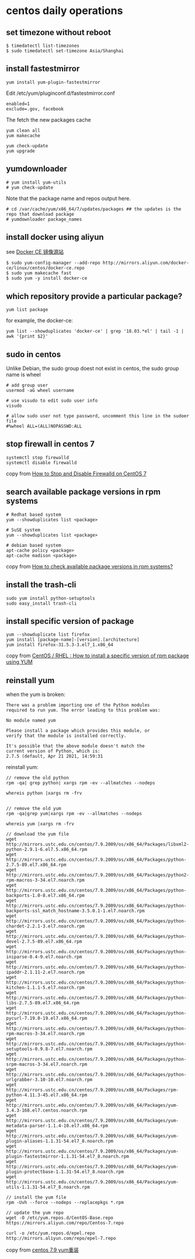 # centos daily operations

## set timezone without reboot

``` shell
$ timedatectl list-timezones
$ sudo timedatectl set-timezone Asia/Shanghai
```

## install fastestmirror

``` shell
yum install yum-plugin-fastestmirror
```
Edit /etc/yum/pluginconf.d/fastestmirror.conf

``` shell
enabled=1
exclude=.gov, facebook
```
The fetch the new packages cache

``` shell
yum clean all
yum makecache

yum check-update
yum upgrade
```

## yumdownloader

``` shell
# yum install yum-utils
# yum check-update

```
Note that the package name and repos output here.

``` shell
# cd /var/cache/yum/x86_64/7/updates/packages ## the updates is the repo that download package
# yumdownloader package_names
```


## install docker using aliyun

see [Docker CE 镜像源站](https://yq.aliyun.com/articles/110806)
``` shell
$ sudo yum-config-manager --add-repo http://mirrors.aliyun.com/docker-ce/linux/centos/docker-ce.repo
$ sudo yum makecache fast
$ sudo yum -y install docker-ce
```


## which  repository provide a particular package?

``` shell
yum list package
```
for example, the docker-ce:

``` shell
yum list --showduplicates 'docker-ce' | grep '18.03.*el' | tail -1 | awk '{print $2}'
```

## sudo in centos
Unlike Debian, the sudo group doest not exist in centos, the sudo group name is wheel
``` shell
# add group user
usermod -aG wheel username

# use visudo to edit sudo user info
visudo

# allow sudo user not type password, uncomment this line in the sudoer file
#%wheel ALL=(ALL)NOPASSWD:ALL
```

## stop firewall in centos 7

``` shell
systemctl stop firewalld
systemctl disable firewalld
```
copy from [How to Stop and Disable Firewalld on CentOS 7](https://www.liquidweb.com/kb/how-to-stop-and-disable-firewalld-on-centos-7/)

## search available package versions in rpm systems

``` shell
# Redhat based system
yum --showduplicates list <package>

# SuSE system
yum --showduplicates list <package>

# debian based system
apt-cache policy <package>
apt-cache madison <package>
```
copy from [How to check available package versions in rpm systems?](https://unix.stackexchange.com/questions/6263/how-to-check-available-package-versions-in-rpm-systems)

## install the trash-cli

``` shell
sudo yum install python-setuptools
sudo easy_install trash-cli
```

## install specific version of package

``` shell
yum --showduplicate list firefox
yum install [package-name]-[version].[architecture]
yum install firefox-31.5.3-3.el7_1.x86_64
```
copy from [CentOS / RHEL : How to install a specific version of rpm package using YUM](https://www.thegeekdiary.com/centos-rhel-how-to-install-a-specific-version-of-rpm-package-using-yum/)

## reinstall yum
when the yum is broken:

```
There was a problem importing one of the Python modules
required to run yum. The error leading to this problem was:

No module named yum

Please install a package which provides this module, or
verify that the module is installed correctly.

It's possible that the above module doesn't match the
current version of Python, which is:
2.7.5 (default, Apr 21 2021, 14:59:31
```

reinstall yum:
``` shell
// remove the old python
rpm -qa| grep python| xargs rpm -ev --allmatches --nodeps

whereis python |xargs rm -frv


// remove the old yum
rpm -qa|grep yum|xargs rpm -ev --allmatches --nodeps

whereis yum |xargs rm -frv

// download the yum file
wget http://mirrors.ustc.edu.cn/centos/7.9.2009/os/x86_64/Packages/libxml2-python-2.9.1-6.el7.5.x86_64.rpm
wget http://mirrors.ustc.edu.cn/centos/7.9.2009/os/x86_64/Packages/python-2.7.5-89.el7.x86_64.rpm
wget http://mirrors.ustc.edu.cn/centos/7.9.2009/os/x86_64/Packages/python2-rpm-macros-3-34.el7.noarch.rpm
wget http://mirrors.ustc.edu.cn/centos/7.9.2009/os/x86_64/Packages/python-backports-1.0-8.el7.x86_64.rpm
wget http://mirrors.ustc.edu.cn/centos/7.9.2009/os/x86_64/Packages/python-backports-ssl_match_hostname-3.5.0.1-1.el7.noarch.rpm
wget http://mirrors.ustc.edu.cn/centos/7.9.2009/os/x86_64/Packages/python-chardet-2.2.1-3.el7.noarch.rpm
wget http://mirrors.ustc.edu.cn/centos/7.9.2009/os/x86_64/Packages/python-devel-2.7.5-89.el7.x86_64.rpm
wget http://mirrors.ustc.edu.cn/centos/7.9.2009/os/x86_64/Packages/python-iniparse-0.4-9.el7.noarch.rpm
wget http://mirrors.ustc.edu.cn/centos/7.9.2009/os/x86_64/Packages/python-ipaddr-2.1.11-2.el7.noarch.rpm
wget http://mirrors.ustc.edu.cn/centos/7.9.2009/os/x86_64/Packages/python-kitchen-1.1.1-5.el7.noarch.rpm
wget http://mirrors.ustc.edu.cn/centos/7.9.2009/os/x86_64/Packages/python-libs-2.7.5-89.el7.x86_64.rpm
wget http://mirrors.ustc.edu.cn/centos/7.9.2009/os/x86_64/Packages/python-pycurl-7.19.0-19.el7.x86_64.rpm
wget http://mirrors.ustc.edu.cn/centos/7.9.2009/os/x86_64/Packages/python-rpm-macros-3-34.el7.noarch.rpm
wget http://mirrors.ustc.edu.cn/centos/7.9.2009/os/x86_64/Packages/python-setuptools-0.9.8-7.el7.noarch.rpm
wget http://mirrors.ustc.edu.cn/centos/7.9.2009/os/x86_64/Packages/python-srpm-macros-3-34.el7.noarch.rpm
wget http://mirrors.ustc.edu.cn/centos/7.9.2009/os/x86_64/Packages/python-urlgrabber-3.10-10.el7.noarch.rpm
wget http://mirrors.ustc.edu.cn/centos/7.9.2009/os/x86_64/Packages/rpm-python-4.11.3-45.el7.x86_64.rpm
wget http://mirrors.ustc.edu.cn/centos/7.9.2009/os/x86_64/Packages/yum-3.4.3-168.el7.centos.noarch.rpm
wget http://mirrors.ustc.edu.cn/centos/7.9.2009/os/x86_64/Packages/yum-metadata-parser-1.1.4-10.el7.x86_64.rpm
wget http://mirrors.ustc.edu.cn/centos/7.9.2009/os/x86_64/Packages/yum-plugin-aliases-1.1.31-54.el7_8.noarch.rpm
wget http://mirrors.ustc.edu.cn/centos/7.9.2009/os/x86_64/Packages/yum-plugin-fastestmirror-1.1.31-54.el7_8.noarch.rpm
wget http://mirrors.ustc.edu.cn/centos/7.9.2009/os/x86_64/Packages/yum-plugin-protectbase-1.1.31-54.el7_8.noarch.rpm
wget http://mirrors.ustc.edu.cn/centos/7.9.2009/os/x86_64/Packages/yum-utils-1.1.31-54.el7_8.noarch.rpm

// install the yum file
rpm -Uvh --force --nodeps --replacepkgs *.rpm

// update the yum repo
wget -O /etc/yum.repos.d/CentOS-Base.repo https://mirrors.aliyun.com/repo/Centos-7.repo

curl -o /etc/yum.repos.d/epel.repo http://mirrors.aliyun.com/repo/epel-7.repo

```
copy from [centos 7.9 yum重装](https://blog.jairmir.com/index.php/2021/04/21/centos7-9-yum%E9%87%8D%E8%A3%85/)
